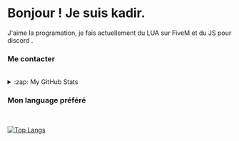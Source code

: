 # Bonjour ! Je suis kadir.

J'aime la programation, je fais actuellement du LUA sur FiveM et du JS pour discord .

### Me contacter

<br/>

<details> 
  <summary>:zap: My GitHub Stats</summary>

  <br />
  
  [![Hoyame's github stats](https://github-readme-stats.vercel.app/api?username=hoyame&count_private=true&show_icons=true)](https://github.com/anuraghazra/github-readme-stats)

  [![Top Langs](https://github-readme-stats.vercel.app/api/top-langs/?username=hoyame&layout=compact)](https://github.com/anuraghazra/github-readme-stats)
  
</details>

### Mon language préféré

<br />

[![Top Langs](https://github-readme-stats.vercel.app/api/top-langs/?username=Kadir-FiveM)](https://github.com/Kadir-FiveM)

<br />
